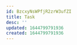 ```yaml
---
id: BzcxyNsWPfjR2zrW3ufZI
title: Task
desc: ''
updated: 1644799791936
created: 1644799791936
---
```


